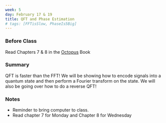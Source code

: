 ```yaml
---
week: 5
day: February 17 & 19
title: QFT and Phase Estimation
# tags: [FFTisSlow, PhaseIs5Big]
---
```


### Before Class
Read Chapters 7 & 8 in the [Octopus](https://www.amazon.com/Programming-Quantum-Computers-Essential-Algorithms/dp/1492039683) Book


### Summary
QFT is faster than the FFT! We will be showing how to encode signals into a quantum state and then perform a Fourier transform on the state. We will also be going over how to do a reverse QFT!



### Notes
- Reminder to bring computer to class.
- Read chapter 7 for Monday and Chapter 8 for Wednesday